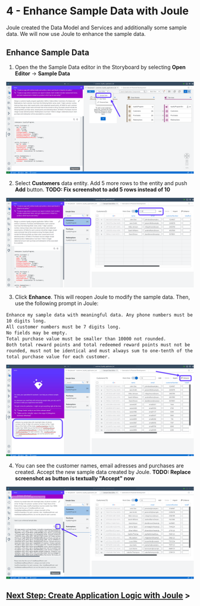 # 4 - Enhance Sample Data with Joule  

Joule created the Data Model and Services and additionally some sample data.
We will now use Joule to enhance the sample data.

## Enhance Sample Data

1. Open the the Sample Data editor in the Storyboard by selecting **Open Editor** -> **Sample Data**

![](./Images/4_Screenshot_1.png)


2. Select **Customers** data entity. Add 5 more rows to the entity and push **Add** button. **TODO: Fix screenshot to add 5 rows instead of 10**

![](./Images/4_Screenshot_2.png)


3. Click **Enhance**. This will reopen Joule to modify the sample data. Then, use the following prompt in Joule:

```code
Enhance my sample data with meaningful data. Any phone numbers must be 10 digits long. 
All customer numbers must be 7 digits long. 
No fields may be empty.
Total purchase value must be smaller than 10000 not rounded. 
Both total reward points and total redeemed reward points must not be rounded, must not be identical and must always sum to one-tenth of the total purchase value for each customer.
```

![](./Images/4_Screenshot_3.png)
 
4. You can see the customer names, email adresses and purchases are created. Accept the new sample data created by Joule. **TODO: Replace screenshot as button is textually "Accept" now**

![](./Images/4_Screenshot_4.png)


## [Next Step: Create Application Logic with Joule](./5_Create_Application_Logic_with_Joule.md) >
